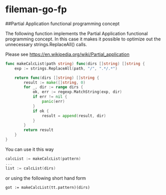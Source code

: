 # fileman-go-fp

##Partial Application functional programming concept

The following function implements the Partial Application functional programming
concept. In this case it makes it possible to optimize out the
unnecessary strings.ReplaceAll() calls.

Please see https://en.wikipedia.org/wiki/Partial_application
```go
func makeCalcList(path string) func(dirs []string) []string {
	exp := strings.ReplaceAll(path, "/", ".*/.*")

	return func(dirs []string) []string {
		result := make([]string, 0)
		for _, dir := range dirs {
			ok, err := regexp.MatchString(exp, dir)
			if err != nil {
				panic(err)
			}
			if ok {
				result = append(result, dir)
			}
		}
		return result
	}
}
```

You can use it this way

```go
calcList := makeCalcList(pattern)
...
list := calcList(dirs)
```

or using the following short hand form

```
got := makeCalcList(tt.pattern)(dirs)

```
